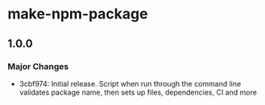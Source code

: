 # make-npm-package

## 1.0.0

### Major Changes

- 3cbf974: Initial release. Script when run through the command line validates package name, then sets up files, dependencies, CI and more
